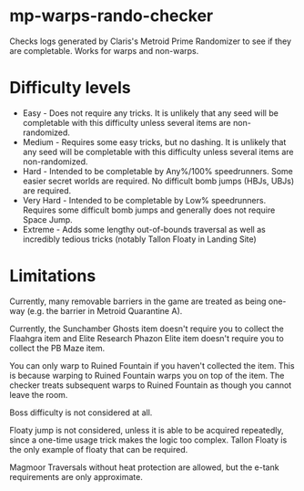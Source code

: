 # mp-warps-rando-checker
Checks logs generated by Claris's Metroid Prime Randomizer to see if they are completable. Works for warps and non-warps.

# Difficulty levels

* Easy - Does not require any tricks. It is unlikely that any seed will be completable with this difficulty unless several items are non-randomized.
* Medium - Requires some easy tricks, but no dashing. It is unlikely that any seed will be completable with this difficulty unless several items are non-randomized.
* Hard - Intended to be completable by Any%/100% speedrunners. Some easier secret worlds are required. No difficult bomb jumps (HBJs, UBJs) are required.
* Very Hard - Intended to be completable by Low% speedrunners. Requires some difficult bomb jumps and generally does not require Space Jump.
* Extreme - Adds some lengthy out-of-bounds traversal as well as incredibly tedious tricks (notably Tallon Floaty in Landing Site)

# Limitations
Currently, many removable barriers in the game are treated as being one-way (e.g. the barrier in Metroid Quarantine A).

Currently, the Sunchamber Ghosts item doesn't require you to collect the Flaahgra item and Elite Research Phazon Elite item doesn't require you to collect the PB Maze item.

You can only warp to Ruined Fountain if you haven't collected the item. This is because warping to Ruined Fountain warps you on top of the item. The checker treats subsequent warps to Ruined Fountain as though you cannot leave the room.

Boss difficulty is not considered at all.

Floaty jump is not considered, unless it is able to be acquired repeatedly, since a one-time usage trick makes the logic too complex. Tallon Floaty is the only example of floaty that can be required.

Magmoor Traversals without heat protection are allowed, but the e-tank requirements are only approximate.